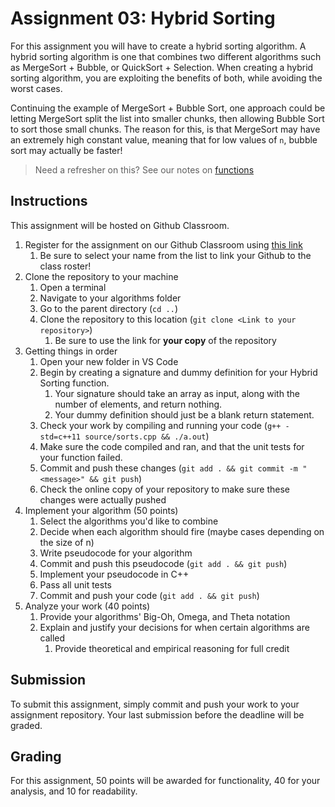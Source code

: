 # Assignment 03: Hybrid Sorting

For this assignment you will have to create a hybrid sorting algorithm.
A hybrid sorting algorithm is one that combines two different algorithms such as MergeSort + Bubble, or QuickSort + Selection.
When creating a hybrid sorting algorithm, you are exploiting the benefits of both, while avoiding the worst cases.

Continuing the example of MergeSort + Bubble Sort, one approach could be letting MergeSort split the list into smaller chunks, then allowing Bubble Sort to sort those small chunks.
The reason for this, is that MergeSort may have an extremely high constant value, meaning that for low values of `n`, bubble sort may actually be faster!

> Need a refresher on this? See our notes on [functions](docs/notes/functions.html)

## Instructions

This assignment will be hosted on Github Classroom.

1. Register for the assignment on our Github Classroom using [this link](https://classroom.github.com/a/ztjoUAr2)
   1. Be sure to select your name from the list to link your Github to the class roster!
2. Clone the repository to your machine
   1. Open a terminal
   2. Navigate to your algorithms folder
   3. Go to the parent directory (`cd ..`)
   4. Clone the repository to this location (`git clone <Link to your repository>`)
      1. Be sure to use the link for **your copy** of the repository
3. Getting things in order
   1. Open your new folder in VS Code
   2. Begin by creating a signature and dummy definition for your Hybrid Sorting function.
      1. Your signature should take an array as input, along with the number of elements, and return nothing.
      2. Your dummy definition should just be a blank return statement.
   3. Check your work by compiling and running your code (`g++ -std=c++11 source/sorts.cpp && ./a.out`)
   4. Make sure the code compiled and ran, and that the unit tests for your function failed.
   5. Commit and push these changes (`git add . && git commit -m "<message>" && git push`)
   6. Check the online copy of your repository to make sure these changes were actually pushed
4. Implement your algorithm (50 points)
   1. Select the algorithms you'd like to combine
   2. Decide when each algorithm should fire (maybe cases depending on the size of n)
   3. Write pseudocode for your algorithm
   4. Commit and push this pseudocode (`git add . && git push`)
   5. Implement your pseudocode in C++
   6. Pass all unit tests
   7. Commit and push your code (`git add . && git push`)
5. Analyze your work (40 points)
   1. Provide your algorithms' Big-Oh, Omega, and Theta notation
   2. Explain and justify your decisions for when certain algorithms are called
      1. Provide theoretical and empirical reasoning for full credit

## Submission

To submit this assignment, simply commit and push your work to your assignment repository.
Your last submission before the deadline will be graded.

## Grading

For this assignment, 50 points will be awarded for functionality, 40 for your analysis, and 10 for readability.
